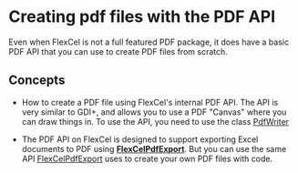 # Creating pdf files with the PDF API

Even when FlexCel is not a full featured PDF package, it does have a
basic PDF API that you can use to create PDF files from scratch.

## Concepts

- How to create a PDF file using FlexCel\'s internal PDF API. The API
  is very similar to GDI+, and allows you to use a PDF \"Canvas\"
  where you can draw things in. To use the API, you need to use the class [PdfWriter](https://doc.tmssoftware.com/flexcel/net/api/FlexCel.Pdf/PdfWriter/index.html)

- The PDF API on FlexCel is designed to support exporting Excel
  documents to PDF using **[FlexCelPdfExport](https://doc.tmssoftware.com/flexcel/net/api/FlexCel.Render/FlexCelPdfExport/index.html)**. But you can use the
  same API [FlexCelPdfExport](https://doc.tmssoftware.com/flexcel/net/api/FlexCel.Render/FlexCelPdfExport/index.html) uses to create your own PDF files with
  code.
